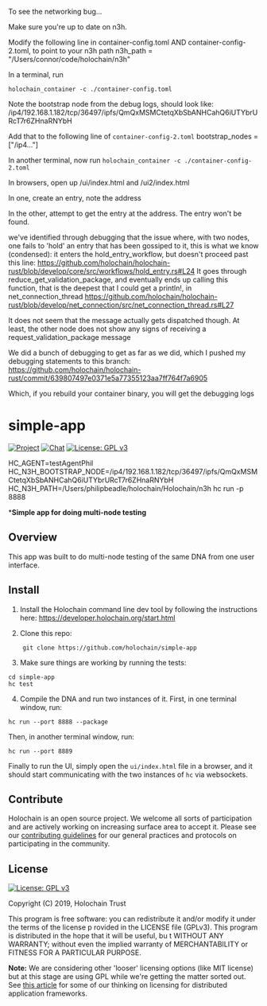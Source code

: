 To see the networking bug...

Make sure you're up to date on n3h.

Modify the following line in container-config.toml AND container-config-2.toml, to point to your n3h path
n3h_path = "/Users/connor/code/holochain/n3h"

In a terminal, run

`holochain_container -c ./container-config.toml`

Note the bootstrap node from the debug logs, should look like:
/ip4/192.168.1.182/tcp/36497/ipfs/QmQxMSMCtetqXbSbANHCahQ6iUTYbrURcT7r6ZHnaRNYbH

Add that to the following line of `container-config-2.toml`
bootstrap_nodes = ["/ip4..."]

In another terminal, now run
`holochain_container -c ./container-config-2.toml`

In browsers, open up
/ui/index.html and
/ui2/index.html

In one, create an entry, note the address

In the other, attempt to get the entry at the address. The entry won't be found.

we've identified through debugging that the issue where, with two nodes, one fails to 'hold' an entry that has been gossiped to it, this is what we know (condensed):
it enters the hold_entry_workflow, but doesn't proceed past this line: https://github.com/holochain/holochain-rust/blob/develop/core/src/workflows/hold_entry.rs#L24
It goes through reduce_get_validation_package, and eventually ends up calling this function, that is the deepest that I could get a println!, in net_connection_thread
https://github.com/holochain/holochain-rust/blob/develop/net_connection/src/net_connection_thread.rs#L27

It does not seem that the message actually gets dispatched though. At least, the other node does not show any signs of receiving a request_validation_package message

We did a bunch of debugging to get as far as we did, which I pushed my debugging statements to this branch: 
https://github.com/holochain/holochain-rust/commit/639807497e0371e5a77355123aa7ff764f7a6905

Which, if you rebuild your container binary, you will get the debugging logs




# simple-app

[![Project](https://img.shields.io/badge/project-holochain-blue.svg?style=flat-square)](http://holochain.org/)
[![Chat](https://img.shields.io/badge/chat-chat%2eholochain%2enet-blue.svg?style=flat-square)](https://chat.holochain.net)
[![License: GPL v3](https://img.shields.io/badge/License-GPL%20v3-blue.svg)](http://www.gnu.org/licenses/gpl-3.0)


HC_AGENT=testAgentPhil HC_N3H_BOOTSTRAP_NODE=/ip4/192.168.1.182/tcp/36497/ipfs/QmQxMSMCtetqXbSbANHCahQ6iUTYbrURcT7r6ZHnaRNYbH HC_N3H_PATH=/Users/philipbeadle/holochain/Holochain/n3h hc run -p 8888


***Simple app for doing multi-node testing**

## Overview

This app was built to do multi-node testing of the same DNA from one user interface.

## Install

1. Install the Holochain command line dev tool by following the instructions here: https://developer.holochain.org/start.html

2. Clone this repo:
```shell
    git clone https://github.com/holochain/simple-app
```

3. Make sure things are working by running the tests:

```shell
cd simple-app
hc test
```

4. Compile the DNA and run two instances of it. First, in one terminal window, run:

```shell
hc run --port 8888 --package
```

Then, in another terminal window, run:
```shell
hc run --port 8889
```

Finally to run the UI, simply open the `ui/index.html` file in a browser, and it should start communicating with the two instances of `hc` via websockets.

## Contribute
Holochain is an open source project.  We welcome all sorts of participation and are actively working on increasing surface area to accept it.  Please see our [contributing guidelines](https://github.com/holochain/org/blob/master/CONTRIBUTING.md) for our general practices and protocols on participating in the community.

## License
[![License: GPL v3](https://img.shields.io/badge/License-GPL%20v3-blue.svg)](http://www.gnu.org/licenses/gpl-3.0)

Copyright (C) 2019, Holochain Trust

This program is free software: you can redistribute it and/or modify it under the terms of the license p
rovided in the LICENSE file (GPLv3).  This program is distributed in the hope that it will be useful, bu
t WITHOUT ANY WARRANTY; without even the implied warranty of MERCHANTABILITY or FITNESS FOR A PARTICULAR
 PURPOSE.

**Note:** We are considering other 'looser' licensing options (like MIT license) but at this stage are using GPL while we're getting the matter sorted out.  See [this article](https://medium.com/holochain/licensing-needs-for-truly-p2p-software-a3e0fa42be6c) for some of our thinking on licensing for distributed application frameworks.

